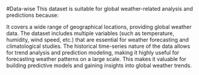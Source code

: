 #Data-wise
This dataset is suitable for global weather-related analysis and predictions because:

It covers a wide range of geographical locations, providing global weather data.
The dataset includes multiple variables (such as temperature, humidity, wind speed, etc.) that are essential for weather forecasting and climatological studies.
The historical time-series nature of the data allows for trend analysis and prediction modeling, making it highly useful for forecasting weather patterns on a large scale.
This makes it valuable for building predictive models and gaining insights into global weather trends.
